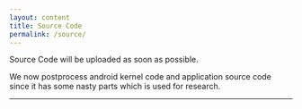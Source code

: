```yaml
---
layout: content
title: Source Code
permalink: /source/
---
```


Source Code will be uploaded as soon as possible.  

We now postprocess android kernel code and application source code since it has some nasty parts which is used for research.  

----
